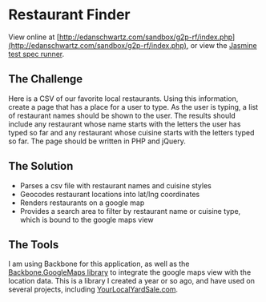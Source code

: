 # Restaurant Finder

View online at [http://edanschwartz.com/sandbox/g2p-rf/index.php](http://edanschwartz.com/sandbox/g2p-rf/index.php), or view the [Jasmine test spec runner](http://edanschwartz.com/sandbox/g2p-rf/specRunner.php).

## The Challenge

Here is a CSV of our favorite local restaurants. Using this information, create a page that has a place for a user to type. As the user is typing, a list of restaurant names should be shown to the user. The results should include any restaurant whose name starts with the letters the user has typed so far and any restaurant whose cuisine starts with the letters typed so far. The page should be written in PHP and jQuery.

## The Solution

* Parses a csv file with restaurant names and cuisine styles
* Geocodes restaurant locations into lat/lng coordinates
* Renders restaurants on a google map
* Provides a search area to filter by restaurant name or cuisine type, which is bound to the google maps view

## The Tools

I am using Backbone for this application, as well as the [Backbone.GoogleMaps library](https://github.com/eschwartz/backbone.googlemaps) to integrate the google maps view with the location data.
This is a library I created a year or so ago, and have used on several projects, including [YourLocalYardSale.com](http://yourlocalyardsale.com).